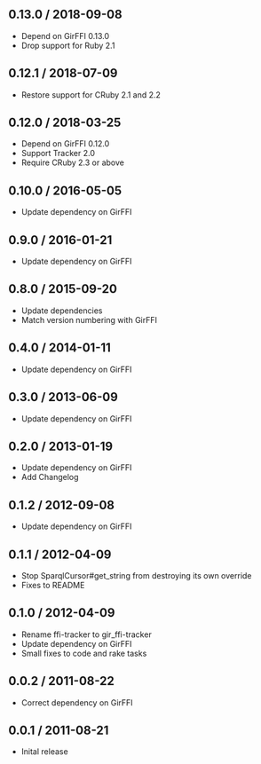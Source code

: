 ## 0.13.0 / 2018-09-08

* Depend on GirFFI 0.13.0
* Drop support for Ruby 2.1

## 0.12.1 / 2018-07-09

* Restore support for CRuby 2.1 and 2.2

## 0.12.0 / 2018-03-25

* Depend on GirFFI 0.12.0
* Support Tracker 2.0
* Require CRuby 2.3 or above

## 0.10.0 / 2016-05-05

* Update dependency on GirFFI

## 0.9.0 / 2016-01-21

* Update dependency on GirFFI

## 0.8.0 / 2015-09-20

* Update dependencies
* Match version numbering with GirFFI

## 0.4.0 / 2014-01-11

* Update dependency on GirFFI

## 0.3.0 / 2013-06-09

* Update dependency on GirFFI

## 0.2.0 / 2013-01-19

* Update dependency on GirFFI
* Add Changelog

## 0.1.2 / 2012-09-08

* Update dependency on GirFFI

## 0.1.1 / 2012-04-09

* Stop SparqlCursor#get_string from destroying its own override
* Fixes to README

## 0.1.0 / 2012-04-09

* Rename ffi-tracker to gir_ffi-tracker
* Update dependency on GirFFI
* Small fixes to code and rake tasks

## 0.0.2 / 2011-08-22

* Correct dependency on GirFFI

## 0.0.1 / 2011-08-21

* Inital release
